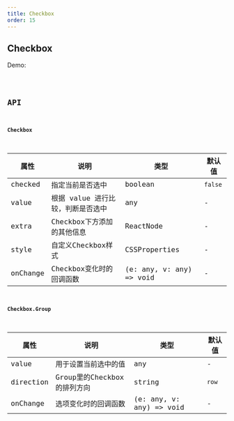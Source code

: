 ```yaml
---
title: Checkbox
order: 15
---
```


## Checkbox

Demo:

<code src="./checkbox/index.tsx" />

## API

#### Checkbox

| 属性 | 说明 | 类型 | 默认值 |
| --- | --- | ---- | --- |
| checked | 指定当前是否选中 | boolean | `false` |
| value | 根据 value 进行比较，判断是否选中 | any | - |
| extra | Checkbox下方添加的其他信息 | ReactNode | - |
| style | 自定义Checkbox样式 | CSSProperties | - |
| onChange | Checkbox变化时的回调函数 | (e: any, v: any) => void | - |


#### Checkbox.Group

| 属性 | 说明 | 类型 | 默认值 |
| --- | --- | ---- | --- |
| value | 用于设置当前选中的值 | any | - |
| direction | Group里的Checkbox的排列方向 | string | `row` |
| onChange | 选项变化时的回调函数 | (e: any, v: any) => void | - |

